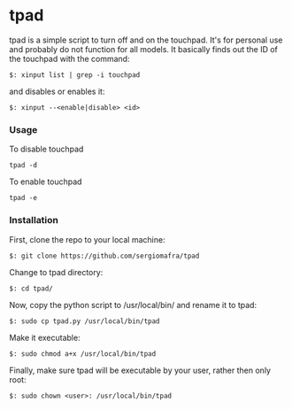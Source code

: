 # tpad
tpad is a simple script to turn off and on the touchpad. It's for personal use and probably do not function for all models. It basically finds out the ID of the touchpad with the command:
```
$: xinput list | grep -i touchpad
```
and disables or enables it:
```
$: xinput --<enable|disable> <id>
```

### Usage
To disable touchpad
```
tpad -d
```
To enable touchpad
```
tpad -e
```

### Installation
First, clone the repo to your local machine:
```
$: git clone https://github.com/sergiomafra/tpad
```
Change to tpad directory:
```
$: cd tpad/
```
Now, copy the python script to /usr/local/bin/ and rename it to tpad:
```
$: sudo cp tpad.py /usr/local/bin/tpad
```
Make it executable:
```
$: sudo chmod a+x /usr/local/bin/tpad
```
Finally, make sure tpad will be executable by your user, rather then only root:
```
$: sudo chown <user>: /usr/local/bin/tpad
```
